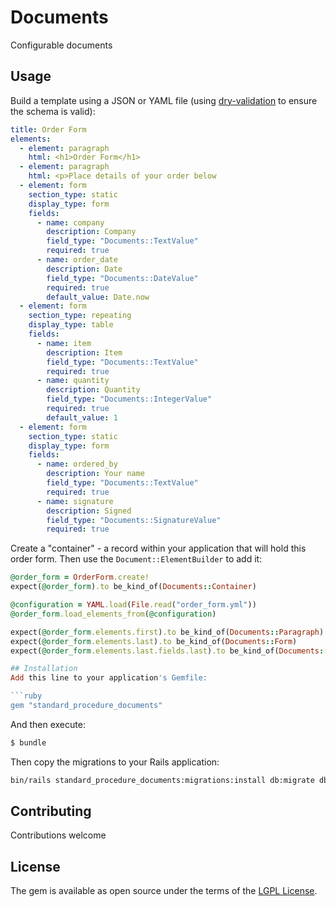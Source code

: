 # Documents
Configurable documents

## Usage
Build a template using a JSON or YAML file (using [dry-validation](https://dry-rb.org/gems/dry-validation/1.10/) to ensure the schema is valid):

```yaml
title: Order Form
elements:
  - element: paragraph
    html: <h1>Order Form</h1>
  - element: paragraph
    html: <p>Place details of your order below
  - element: form
    section_type: static
    display_type: form
    fields:
      - name: company
        description: Company
        field_type: "Documents::TextValue"
        required: true
      - name: order_date
        description: Date
        field_type: "Documents::DateValue"
        required: true
        default_value: Date.now 
  - element: form
    section_type: repeating
    display_type: table
    fields:
      - name: item
        description: Item
        field_type: "Documents::TextValue"
        required: true
      - name: quantity
        description: Quantity
        field_type: "Documents::IntegerValue"
        required: true
        default_value: 1
  - element: form
    section_type: static
    display_type: form
    fields:
      - name: ordered_by
        description: Your name
        field_type: "Documents::TextValue"
        required: true
      - name: signature
        description: Signed
        field_type: "Documents::SignatureValue"
        required: true
```

Create a "container" - a record within your application that will hold this order form.  Then use the `Document::ElementBuilder` to add it: 

```ruby
@order_form = OrderForm.create!
expect(@order_form).to be_kind_of(Documents::Container)

@configuration = YAML.load(File.read("order_form.yml"))
@order_form.load_elements_from(@configuration)

expect(@order_form.elements.first).to be_kind_of(Documents::Paragraph)
expect(@order_form.elements.last).to be_kind_of(Documents::Form)
expect(@order_form.elements.last.fields.last).to be_kind_of(Documents::SignatureValue)

## Installation
Add this line to your application's Gemfile:

```ruby
gem "standard_procedure_documents"
```

And then execute:
```bash
$ bundle
```
Then copy the migrations to your Rails application:
```bash
bin/rails standard_procedure_documents:migrations:install db:migrate db:test:prepare
```

## Contributing
Contributions welcome

## License
The gem is available as open source under the terms of the [LGPL License](/LICENCE).
